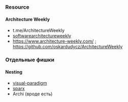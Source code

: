 ### Resource
#### Architecture Weekly
- t.me/ArchitectureWeekly
- [softwarearchitectureweekly](https://softwarearchitectureweekly.substack.com/p/architecture-weekly-163?utm_source=substack&utm_medium=email&utm_content=share)
- https://www.architecture-weekly.com/ ; https://github.com/oskardudycz/ArchitectureWeekly

### Отдельные фишки 
#### Nesting
- [visual-paradigm](https://www.visual-paradigm.com/support/documents/vpuserguide/4455/4409/86501_useofnesting.html)
- [sparx](https://sparxsystems.com/enterprise_architect_user_guide/17.1/modeling_languages/nesting.html)
- Archi (вроде есть)
